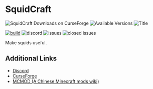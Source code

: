 # SquidCraft

![SquidCraft Downloads on CurseForge](https://cf.way2muchnoise.eu/full_squidcraft_downloads.svg)
![Available Versions](https://cf.way2muchnoise.eu/versions/squidcraft.svg)
![Title](https://cf.way2muchnoise.eu/title/squidcraft.svg)

[![build](https://github.com/XenFork/SquidCraft/actions/workflows/build.yml/badge.svg?branch=1.18.2&event=push)](https://github.com/XenFork/SquidCraft/actions/workflows/build.yml)
![discord](https://img.shields.io/discord/699898538112450651)
![issues](https://img.shields.io/github/issues-raw/XenFork/SquidCraft)
![closed issues](https://img.shields.io/github/issues-closed-raw/XenFork/SquidCraft)

Make squids useful.

## Additional Links

- [Discord](https://discord.gg/yDrFqRU)
- [CurseForge](https://www.curseforge.com/minecraft/mc-mods/squidcraft)
- [MCMOD (A Chinese Minecraft mods wiki)](https://www.mcmod.cn/class/2507.html)
